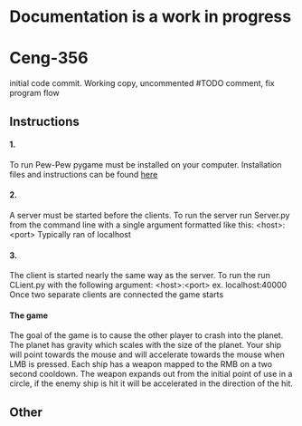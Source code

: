 # Documentation is a work in progress
# Ceng-356
initial code commit. Working copy, uncommented
#TODO comment, fix program flow

## Instructions

#### 1. 
  To run Pew-Pew pygame must be installed on your computer. Installation files and instructions can be found [here](https://www.pygame.org/wiki/GettingStarted)
#### 2. 
  A server must be started before the clients. To run the server run Server.py from the command line with a single argument formatted like this:
        \<host\>:\<port\>
Typically ran of localhost
  
#### 3.
  The client is started nearly the same way as the server. To run the run CLient.py with the following argument:
    \<host\>:\<port\>
  ex. localhost:40000
  Once two separate clients are connected the game starts
  
#### The game
The goal of the game is to cause the other player to crash into the planet. The planet has gravity which scales with the size of the planet. Your ship will point towards the mouse and will accelerate towards the mouse when LMB is pressed. Each ship has a weapon mapped to the RMB on a two second cooldown. The weapon expands out from the initial point of use in a circle, if the enemy ship is hit it will be accelerated in the direction of the hit.

## Other
